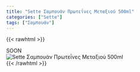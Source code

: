 ```yaml
---
title: "Sette Σαμπουάν Πρωτεΐνες Μεταξιού 500ml"
categories: ["Sette"]
tags: ["Σαμπουάν"]
---
```

{{< rawhtml >}}

<div class="sload433"><div class="product">SOON<br><div class="pimg"><img alt="Sette Σαμπουάν Πρωτεΐνες Μεταξιού 500ml" title="Sette Σαμπουάν Πρωτεΐνες Μεταξιού 500ml" src="/media/images/sette-sampouan-prwteines-metaksiou-500ml.jpg"></div></div></div>
{{< /rawhtml >}}



